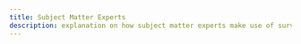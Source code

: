 ```yaml
---
title: Subject Matter Experts
description: explanation on how subject matter experts make use of surveilr.
---
```

